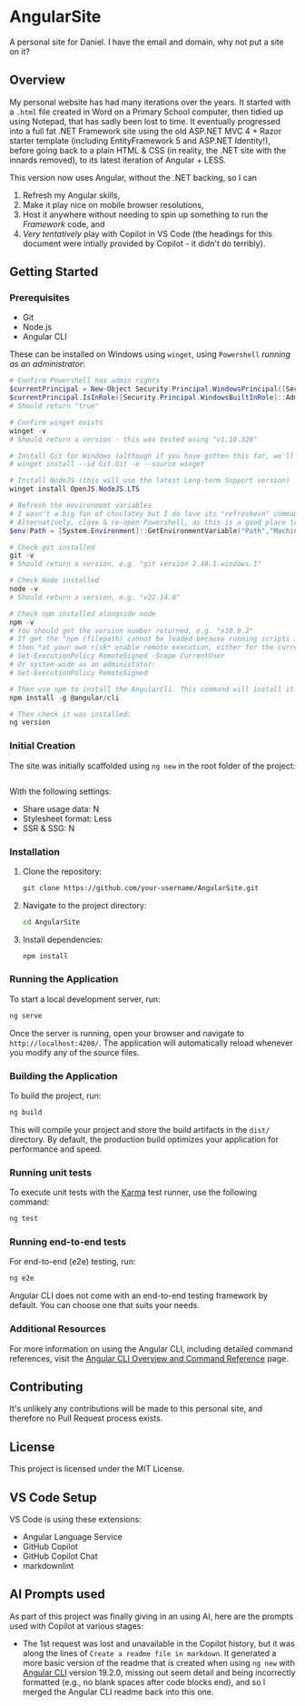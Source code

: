 # AngularSite

A personal site for Daniel. I have the email and domain, why not put a site on it?

## Overview

My personal website has had many iterations over the years. It started with a `.html` file created in Word on a Primary School computer, then tidied up using Notepad, that has sadly been lost to time. It eventually progressed into a full fat .NET Framework site using the old ASP.NET MVC 4 + Razor starter template (including EntityFramework 5 and ASP.NET Identity!), before going back to a plain HTML & CSS (in reality, the .NET site with the innards removed), to its latest iteration of Angular + LESS.

This version now uses Angular, without the .NET backing, so I can
    
1. Refresh my Angular skills,
2. Make it play nice on mobile browser 
resolutions,
3. Host it anywhere without needing to spin up something to run the *Framework* code, and
4. *Very tentatively* play with Copilot in VS Code (the headings for this document were intially provided by Copilot - it didn't do terribly).


## Getting Started

### Prerequisites

- Git
- Node.js
- Angular CLI

These can be installed on Windows using `winget`, using `Powershell` *running as an administrator*:

```powershell
# Confirm Powershell has admin rights
$currentPrincipal = New-Object Security.Principal.WindowsPrincipal([Security.Principal.WindowsIdentity]::GetCurrent())
$currentPrincipal.IsInRole([Security.Principal.WindowsBuiltInRole]::Administrator)
# Should return "true"

# Confirm winget exists
winget -v
# Should return a version - this was tested using "v1.10.320"

# Install Git for Windows (although if you have gotten this far, we'll assume you have it)
# winget install --id Git.Git -e --source winget

# Install NodeJS (this will use the latest Long-term Support version)
winget install OpenJS.NodeJS.LTS

# Refresh the environment variables
# I wasn't a big fan of choclatey but I do love its "refreshevn" command, so use that instead if available
# Alternatively, close & re-open Powershell, as this is a good place to give up our Administrator role
$env:Path = [System.Environment]::GetEnvironmentVariable("Path","Machine") + ";" + [System.Environment]::GetEnvironmentVariable("Path","User") 

# Check git installed
git -v
# Should return a version, e.g. "git version 2.48.1.windows.1"

# Check Node installed
node -v
# Should return a version, e.g. "v22.14.0"

# Check npm installed alongside node
npm -v
# You should get the version number returned, e.g. "x10.9.2"
# If get the "npm (filepath) cannot be loaded because running scripts is disabled on this system." warning, 
# then *at your own risk* enable remote execution, either for the current user:
# Set-ExecutionPolicy RemoteSigned -Scope CurrentUser
# Or system-wide as an administator:
# Set-ExecutionPolicy RemoteSigned

# Then use npm to install the AngularCli. This command will install it globally, ran using Administrator powershell:
npm install -g @angular/cli

# Then check it was installed:
ng version
```

### Initial Creation

The site was initially scaffolded using `ng new` in the root folder of the project:

```powershell

```

With the following settings:

- Share usage data: N
- Stylesheet format: Less
- SSR & SSG: N

### Installation

1. Clone the repository:
    ```sh
    git clone https://github.com/your-username/AngularSite.git
    ```
2. Navigate to the project directory:
    ```sh
    cd AngularSite
    ```
3. Install dependencies:
    ```sh
    npm install
    ```

### Running the Application

To start a local development server, run:
```sh
ng serve
```

Once the server is running, open your browser and navigate to `http://localhost:4200/`. The application will automatically reload whenever you modify any of the source files.

### Building the Application

To build the project, run:
```sh
ng build
```

This will compile your project and store the build artifacts in the `dist/` directory. By default, the production build optimizes your application for performance and speed.

### Running unit tests

To execute unit tests with the [Karma](https://karma-runner.github.io) test runner, use the following command:

```bash
ng test
```

### Running end-to-end tests

For end-to-end (e2e) testing, run:

```bash
ng e2e
```

Angular CLI does not come with an end-to-end testing framework by default. You can choose one that suits your needs.

### Additional Resources

For more information on using the Angular CLI, including detailed command references, visit the [Angular CLI Overview and Command Reference](https://angular.dev/tools/cli) page.


## Contributing

It's unlikely any contributions will be made to this personal site, and therefore no Pull Request process exists.

## License

This project is licensed under the MIT License.

## VS Code Setup

VS Code is using these extensions:

- Angular Language Service
- GitHub Copilot
- GitHub Copilot Chat
- markdownlint

## AI Prompts used

As part of this project was finally giving in an using AI, here are the prompts used with Copilot at various stages:

- The 1st request was lost and unavailable in the Copilot history, but it was along the lines of `Create a readme file in markdown`. It generated a more basic version of the readme that is created when using `ng new` with [Angular CLI](https://github.com/angular/angular-cli) version 19.2.0, missing out seem detail and being incorrectly formatted (e.g., no blank spaces after code blocks end), and so I merged the Angular CLI readme back into this one.
